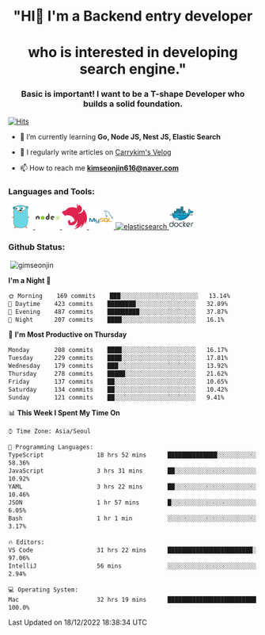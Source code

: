 <h1 align="center">"HI👋 I'm a Backend entry developer </h1>
<h1 align="center"> who is interested in developing search engine."</h1>
<h3 align="center">Basic is important! I want to be a T-shape Developer who builds a solid foundation.</h3>

[![Hits](https://hits.seeyoufarm.com/api/count/incr/badge.svg?url=https%3A%2F%2Fgithub.com%2Fgimseonjin&count_bg=%2318BFE5&title_bg=%23555555&icon=ko-fi.svg&icon_color=%23E7E7E7&title=hits&edge_flat=false)](https://hits.seeyoufarm.com)

- 🌱 I’m currently learning **Go, Node JS, Nest JS, Elastic Search**

- 📝 I regularly write articles on [Carrykim's Velog](https://velog.io/@carrykim)

- 📫 How to reach me **kimseonjin616@naver.com**


<h3 align="left">Languages and Tools:</h3>
<p align="left"> 
<a href="https://golang.org" target="_blank" rel="noreferrer"> <img src="https://raw.githubusercontent.com/devicons/devicon/master/icons/go/go-original.svg" alt="go" width="10%" height="10%"/> </a>
<a href="https://nodejs.org" target="_blank" rel="noreferrer"> <img src="https://raw.githubusercontent.com/devicons/devicon/master/icons/nodejs/nodejs-original-wordmark.svg" alt="nodejs" width="10%" height="10%"/> </a> <a></a>
<a href="https://nestjs.com/" target="_blank" rel="noreferrer"> <img src="https://raw.githubusercontent.com/devicons/devicon/master/icons/nestjs/nestjs-plain.svg" alt="nestjs" width="10%" height="10%"/> </a> 
<a href="https://www.mysql.com/" target="_blank" rel="noreferrer"> <img src="https://raw.githubusercontent.com/devicons/devicon/master/icons/mysql/mysql-original-wordmark.svg" alt="mysql" width="10%" height="10%"/>  </a>
 <a href="https://www.elastic.co" target="_blank" rel="noreferrer"> <img src="https://www.vectorlogo.zone/logos/elastic/elastic-icon.svg" alt="elasticsearch" width="10%" height="10%"/> </a> 
 <a href="https://www.docker.com/" target="_blank" rel="noreferrer"> <img src="https://raw.githubusercontent.com/devicons/devicon/master/icons/docker/docker-original-wordmark.svg" alt="docker" width="10%" height="10%"/> </a>
</p>


<h3 align="left">Github Status:</h3>
<p align="left">
 <p>&nbsp;<img align="center" src="https://github-readme-stats.vercel.app/api?username=gimseonjin&show_icons=true&locale=en" alt="gimseonjin" /></p>
</p>


<!--START_SECTION:waka-->
**I'm a Night 🦉** 

```text
🌞 Morning    169 commits    ███░░░░░░░░░░░░░░░░░░░░░░   13.14% 
🌆 Daytime    423 commits    ████████░░░░░░░░░░░░░░░░░   32.89% 
🌃 Evening    487 commits    █████████░░░░░░░░░░░░░░░░   37.87% 
🌙 Night      207 commits    ████░░░░░░░░░░░░░░░░░░░░░   16.1%

```
📅 **I'm Most Productive on Thursday** 

```text
Monday       208 commits    ████░░░░░░░░░░░░░░░░░░░░░   16.17% 
Tuesday      229 commits    ████░░░░░░░░░░░░░░░░░░░░░   17.81% 
Wednesday    179 commits    ███░░░░░░░░░░░░░░░░░░░░░░   13.92% 
Thursday     278 commits    █████░░░░░░░░░░░░░░░░░░░░   21.62% 
Friday       137 commits    ██░░░░░░░░░░░░░░░░░░░░░░░   10.65% 
Saturday     134 commits    ██░░░░░░░░░░░░░░░░░░░░░░░   10.42% 
Sunday       121 commits    ██░░░░░░░░░░░░░░░░░░░░░░░   9.41%

```


📊 **This Week I Spent My Time On** 

```text
⌚︎ Time Zone: Asia/Seoul

💬 Programming Languages: 
TypeScript               18 hrs 52 mins      ██████████████░░░░░░░░░░░   58.36% 
JavaScript               3 hrs 31 mins       ██░░░░░░░░░░░░░░░░░░░░░░░   10.92% 
YAML                     3 hrs 22 mins       ██░░░░░░░░░░░░░░░░░░░░░░░   10.46% 
JSON                     1 hr 57 mins        █░░░░░░░░░░░░░░░░░░░░░░░░   6.05% 
Bash                     1 hr 1 min          ░░░░░░░░░░░░░░░░░░░░░░░░░   3.17%

🔥 Editors: 
VS Code                  31 hrs 22 mins      ████████████████████████░   97.06% 
IntelliJ                 56 mins             ░░░░░░░░░░░░░░░░░░░░░░░░░   2.94%

💻 Operating System: 
Mac                      32 hrs 19 mins      █████████████████████████   100.0%

```


 Last Updated on 18/12/2022 18:38:34 UTC
<!--END_SECTION:waka-->

